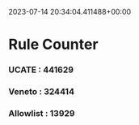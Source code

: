 2023-07-14 20:34:04.411488+00:00
# Rule Counter 
 ### UCATE : 441629

 ### Veneto : 324414

 ### Allowlist : 13929